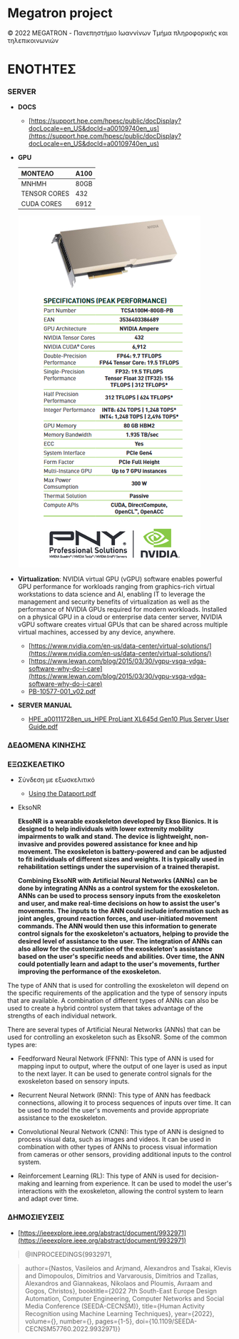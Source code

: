 # Megatron project

© 2022 MEGATRON - Πανεπηστήμιο Ιωαννίνων Τμήμα πληροφορικής και τηλεπικοινωνιών

# ΕΝΟΤΗΤΕΣ

### SERVER

* **DOCS**
  - [https://support.hpe.com/hpesc/public/docDisplay?docLocale=en_US&docId=a00109740en_us](https://support.hpe.com/hpesc/public/docDisplay?docLocale=en_US&docId=a00109740en_us)


* **GPU**

  | ΜΟΝΤΕΛΟ | Α100 |
  | -------------- | ----- |
  | ΜΝΗΜΗ     | 80GB  |
  | ΤENSOR CORES  | 432   |
  | CUDA CORES     | 6912  |

  ![fot_nvidia_a100](./server/a100.png)
* **Virtualization**:
  NVIDIA virtual GPU (vGPU) software enables powerful GPU performance for workloads ranging from graphics-rich virtual workstations to data science and AI, enabling IT to leverage the management and security benefits of virtualization as well as the performance of NVIDIA GPUs required for modern workloads. Installed on a physical GPU in a cloud or enterprise data center server, NVIDIA vGPU software creates virtual GPUs that can be shared across multiple virtual machines, accessed by any device, anywhere.
  - [https://www.nvidia.com/en-us/data-center/virtual-solutions/](https://www.nvidia.com/en-us/data-center/virtual-solutions/)
  - [https://www.lewan.com/blog/2015/03/30/vgpu-vsga-vdga-software-why-do-i-care](https://www.lewan.com/blog/2015/03/30/vgpu-vsga-vdga-software-why-do-i-care)
  - [PB-10577-001_v02.pdf](./server/PB-10577-001_v02.pdf)

* **SERVER MANUAL**
    - [HPE_a00111728en_us_HPE ProLiant XL645d Gen10 Plus Server User Guide.pdf](./server/HPE_a00111728en_us_HPE%20ProLiant%20XL645d%20Gen10%20Plus%20Server%20User%20Guide.pdf)

### ΔΕΔΟΜΕΝΑ ΚΙΝΗΣΗΣ


### ΕΞΩΣΚΕΛΕΤΙΚΟ
  * Σύνδεση με εξωσκελιτικό
    - [Using the Dataport.pdf](./exoskeleton/Using%20the%20Dataport.pdf)
  
  * EksoNR

    **EksoNR is a wearable exoskeleton developed by Ekso Bionics. It is designed to help individuals with lower extremity mobility  impairments to walk and stand. The device is lightweight, non-invasive and provides powered assistance for knee and hip movement. The exoskeleton is battery-powered and can be adjusted to fit individuals of different sizes and weights. It is typically used in rehabilitation settings under the supervision of a trained therapist.**

    **Combining EksoNR with Artificial Neural Networks (ANNs) can be done by integrating ANNs as a control system for the exoskeleton. ANNs can be used to process sensory inputs from the exoskeleton and user, and make real-time decisions on how to assist the user's movements. The inputs to the ANN could include information such as joint angles, ground reaction forces, and user-initiated movement commands. The ANN would then use this information to generate control signals for the exoskeleton's actuators, helping to provide the desired level of assistance to the user. The integration of ANNs can also allow for the customization of the exoskeleton's assistance based on the user's specific needs and abilities. Over time, the ANN could potentially learn and adapt to the user's movements, further improving the performance of the exoskeleton.**

The type of ANN that is used for controlling the exoskeleton will depend on the specific requirements of the application and the type of sensory inputs that are available. A combination of different types of ANNs can also be used to create a hybrid control system that takes advantage of the strengths of each individual network.

There are several types of Artificial Neural Networks (ANNs) that can be used for controlling an exoskeleton such as EksoNR. Some of the common types are:

  *  Feedforward Neural Network (FFNN): This type of ANN is used for mapping input to output, where the output of one layer is used as input to the next layer. It can be used to generate control signals for the exoskeleton based on sensory inputs.

  *  Recurrent Neural Network (RNN): This type of ANN has feedback connections, allowing it to process sequences of inputs over time. It can be used to model the user's movements and provide appropriate assistance to the exoskeleton.

  *  Convolutional Neural Network (CNN): This type of ANN is designed to process visual data, such as images and videos. It can be used in combination with other types of ANNs to process visual information from cameras or other sensors, providing additional inputs to the control system.

  *  Reinforcement Learning (RL): This type of ANN is used for decision-making and learning from experience. It can be used to model the user's interactions with the exoskeleton, allowing the control system to learn and adapt over time.



### ΔΗΜΟΣΙΕΥΣΕΙΣ
   * [https://ieeexplore.ieee.org/abstract/document/9932971](https://ieeexplore.ieee.org/abstract/document/9932971)
   >@INPROCEEDINGS{9932971,

   >author={Nastos, Vasileios and Arjmand, Alexandros and Tsakai, Klevis and Dimopoulos, Dimitrios and Varvarousis, Dimitrios and Tzallas, Alexandros and Giannakeas, Nikolaos and Ploumis, Avraam and Gogos, Christos},
   >booktitle={2022 7th South-East Europe Design Automation, Computer Engineering, Computer Networks and Social Media Conference (SEEDA-CECNSM)}, 
   >title={Human Activity Recognition using Machine Learning Techniques}, 
   >year={2022},
   >volume={},
   >number={},
   >pages={1-5},
   >doi={10.1109/SEEDA-CECNSM57760.2022.9932971}}
